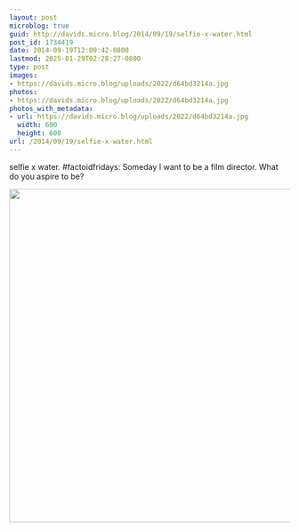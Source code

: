 ```yaml
---
layout: post
microblog: true
guid: http://davids.micro.blog/2014/09/19/selfie-x-water.html
post_id: 1734419
date: 2014-09-19T12:09:42-0800
lastmod: 2025-01-29T02:28:27-0800
type: post
images:
- https://davids.micro.blog/uploads/2022/d64bd3214a.jpg
photos:
- https://davids.micro.blog/uploads/2022/d64bd3214a.jpg
photos_with_metadata:
- url: https://davids.micro.blog/uploads/2022/d64bd3214a.jpg
  width: 600
  height: 600
url: /2014/09/19/selfie-x-water.html
---
```

selfie x water.
#factoidfridays: Someday I want to be a film director. What do you aspire to be?

<img src="/uploads/2022/d64bd3214a.jpg" width="600" height="600" alt="">
